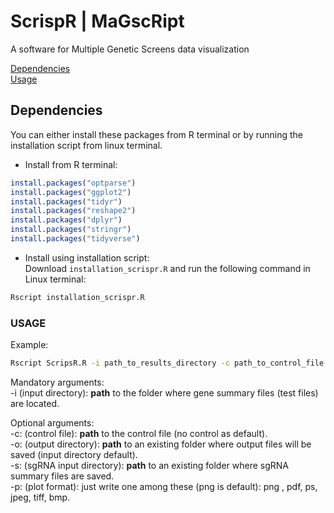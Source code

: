 # ScrispR | MaGscRipt
A software for Multiple Genetic Screens data visualization

[Dependencies](#dependencies)<br/>
[Usage](#usage)<br/>

## Dependencies
You can either install these packages from R terminal or by running the installation script from linux terminal.<br/>

- Install from R terminal:<br/>
```r
install.packages("optparse")
install.packages("ggplot2")
install.packages("tidyr")
install.packages("reshape2")
install.packages("dplyr")
install.packages("stringr")
install.packages("tidyverse")
```
- Install using installation script:<br/>
Download `installation_scrispr.R` and run the following command in Linux terminal:
```bash
Rscript installation_scrispr.R
```



### USAGE

Example:
```bash
Rscript ScripsR.R -i path_to_results_directory -c path_to_control_file -p png -o path_to_output_directory -s path_to_sgRNA_input_directory
```

Mandatory arguments:<br/>
-i (input directory): **path** to the folder where gene summary files (test files) are located. <br/>

Optional arguments:<br/>
-c: (control file): **path** to the control file (no control as default). <br/>
-o: (output directory): **path** to an existing folder where output files will be saved (input directory default).<br/>
-s: (sgRNA input directory): **path** to an existing folder where sgRNA summary files are saved.<br/>
-p: (plot format): just write one among these (png is default): png , pdf, ps, jpeg, tiff, bmp.<br/>

